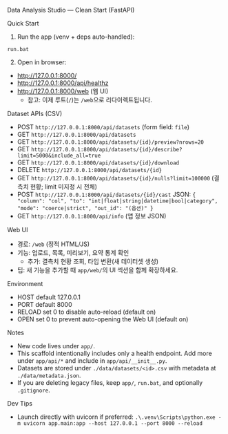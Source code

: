 Data Analysis Studio — Clean Start (FastAPI)

Quick Start

1) Run the app (venv + deps auto-handled):

```
run.bat
```

2) Open in browser:

- http://127.0.0.1:8000/
- http://127.0.0.1:8000/api/healthz
- http://127.0.0.1:8000/web  (웹 UI)
  - 참고: 이제 루트(`/`)는 `/web`으로 리다이렉트됩니다.

Dataset APIs (CSV)

- POST `http://127.0.0.1:8000/api/datasets` (form field: `file`)
- GET  `http://127.0.0.1:8000/api/datasets`
- GET  `http://127.0.0.1:8000/api/datasets/{id}/preview?nrows=20`
- GET  `http://127.0.0.1:8000/api/datasets/{id}/describe?limit=5000&include_all=true`
 - GET  `http://127.0.0.1:8000/api/datasets/{id}/download`
 - DELETE `http://127.0.0.1:8000/api/datasets/{id}`
  - GET  `http://127.0.0.1:8000/api/datasets/{id}/nulls?limit=100000` (결측치 현황; limit 미지정 시 전체)
  - POST `http://127.0.0.1:8000/api/datasets/{id}/cast` JSON: `{ "column": "col", "to": "int|float|string|datetime|bool|category", "mode": "coerce|strict", "out_id": "(옵션)" }`
 - GET  `http://127.0.0.1:8000/api/info` (앱 정보 JSON)

Web UI

- 경로: `/web` (정적 HTML/JS)
- 기능: 업로드, 목록, 미리보기, 요약 통계 확인
  - 추가: 결측치 현황 조회, 타입 변환(새 데이터셋 생성)
- 팁: 새 기능을 추가할 때 `app/web/`의 UI 섹션을 함께 확장하세요.

Environment

- HOST default 127.0.0.1
- PORT default 8000
- RELOAD set 0 to disable auto-reload (default on)
- OPEN set 0 to prevent auto-opening the Web UI (default on)

Notes

- New code lives under `app/`.
- This scaffold intentionally includes only a health endpoint. Add more under `app/api/*` and include in `app/api/__init__.py`.
- Datasets are stored under `./data/datasets/<id>.csv` with metadata at `./data/metadata.json`.
- If you are deleting legacy files, keep `app/`, `run.bat`, and optionally `.gitignore`.

Dev Tips

- Launch directly with uvicorn if preferred:
  `.\.venv\Scripts\python.exe -m uvicorn app.main:app --host 127.0.0.1 --port 8000 --reload`
